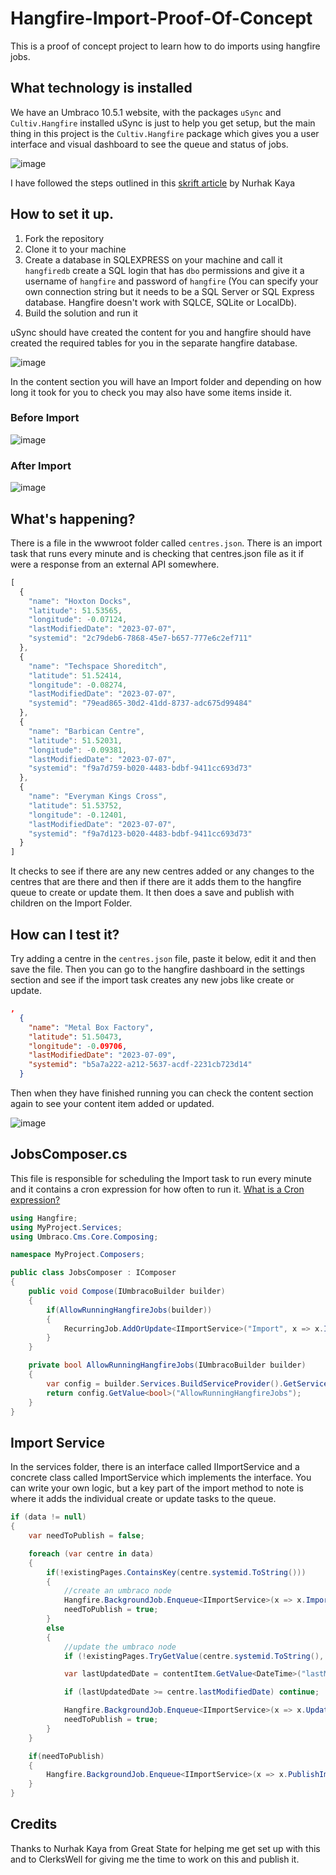 # Hangfire-Import-Proof-Of-Concept

This is a proof of concept project to learn how to do imports using hangfire jobs.

## What technology is installed

We have an Umbraco 10.5.1 website, with the packages `uSync` and `Cultiv.Hangfire` installed
uSync is just to help you get setup, but the main thing in this project is the `Cultiv.Hangfire` package which gives you a user interface and visual dashboard to see the queue and status of jobs.

![image](https://github.com/prjseal/Hangfire-Import-Proof-Of-Concept/assets/9142936/82ad5aaf-d94f-4863-9cd1-1107af929e7a)

I have followed the steps outlined in this [skrift article](https://skrift.io/issues/performance-and-availability-improvements-of-umbraco-v10-websites-with-hangfire-jobs/) by Nurhak Kaya

## How to set it up.

1. Fork the repository
2. Clone it to your machine
3. Create a database in SQLEXPRESS on your machine and call it `hangfiredb` create a SQL login that has `dbo` permissions and give it a username of `hangfire` and password of `hangfire` (You can specify your own connection string but it needs to be a SQL Server or SQL Express database. Hangfire doesn't work with SQLCE, SQLite or LocalDb).
4. Build the solution and run it

uSync should have created the content for you and hangfire should have created the required tables for you in the separate hangfire database.

![image](https://github.com/prjseal/Hangfire-Import-Proof-Of-Concept/assets/9142936/27e42928-8555-430c-b3f0-ef46c946c610)

In the content section you will have an Import folder and depending on how long it took for you to check you may also have some items inside it.

### Before Import

![image](https://github.com/prjseal/Hangfire-Import-Proof-Of-Concept/assets/9142936/2a464a30-5f36-4dde-9a6b-8493580cfc2f)

### After Import

![image](https://github.com/prjseal/Hangfire-Import-Proof-Of-Concept/assets/9142936/5be2240c-e304-40c3-9848-3a48e8c38a9d)

## What's happening?

There is a file in the wwwroot folder called `centres.json`. There is an import task that runs every minute and is checking that centres.json file as it if were a response from an external API somewhere.

```js
[
  {
    "name": "Hoxton Docks",
    "latitude": 51.53565,
    "longitude": -0.07124,
    "lastModifiedDate": "2023-07-07",
    "systemid": "2c79deb6-7868-45e7-b657-777e6c2ef711"
  },
  {
    "name": "Techspace Shoreditch",
    "latitude": 51.52414,
    "longitude": -0.08274,
    "lastModifiedDate": "2023-07-07",
    "systemid": "79ead865-30d2-41dd-8737-adc675d99484"
  },
  {
    "name": "Barbican Centre",
    "latitude": 51.52031,
    "longitude": -0.09381,
    "lastModifiedDate": "2023-07-07",
    "systemid": "f9a7d759-b020-4483-bdbf-9411cc693d73"
  },
  {
    "name": "Everyman Kings Cross",
    "latitude": 51.53752,
    "longitude": -0.12401,
    "lastModifiedDate": "2023-07-07",
    "systemid": "f9a7d123-b020-4483-bdbf-9411cc693d73"
  }
]
```

It checks to see if there are any new centres added or any changes to the centres that are there and then if there are it adds them to the hangfire queue to create or update them.
It then does a save and publish with children on the Import Folder.

## How can I test it?

Try adding a centre in the `centres.json` file, paste it below, edit it and then save the file. Then you can go to the hangfire dashboard in the settings section and see if the import task creates any new jobs like create or update.

```json
,
  {
    "name": "Metal Box Factory",
    "latitude": 51.50473,
    "longitude": -0.09706,
    "lastModifiedDate": "2023-07-09",
    "systemid": "b5a7a222-a212-5637-acdf-2231cb723d14"
  }
```

Then when they have finished running you can check the content section again to see your content item added or updated.

![image](https://github.com/prjseal/Hangfire-Import-Proof-Of-Concept/assets/9142936/8380054a-cc6d-437f-a1bd-2c1f618e342f)

## JobsComposer.cs

This file is responsible for scheduling the Import task to run every minute and it contains a cron expression for how often to run it. [What is a Cron expression?](https://en.wikipedia.org/wiki/Cron)

```cs
using Hangfire;
using MyProject.Services;
using Umbraco.Cms.Core.Composing;

namespace MyProject.Composers;

public class JobsComposer : IComposer
{
    public void Compose(IUmbracoBuilder builder)
    {
        if(AllowRunningHangfireJobs(builder))
        {
            RecurringJob.AddOrUpdate<IImportService>("Import", x => x.Import(), "*/1 * * * *");
        }
    }

    private bool AllowRunningHangfireJobs(IUmbracoBuilder builder)
    {
        var config = builder.Services.BuildServiceProvider().GetService<IConfiguration>();
        return config.GetValue<bool>("AllowRunningHangfireJobs");
    }
}
```

## Import Service

In the services folder, there is an interface called IImportService and a concrete class called ImportService which implements the interface.
You can write your own logic, but a key part of the import method to note is where it adds the individual create or update tasks to the queue.

```cs
if (data != null)
{
    var needToPublish = false;

    foreach (var centre in data)
    {
        if(!existingPages.ContainsKey(centre.systemid.ToString()))
        {
            //create an umbraco node
            Hangfire.BackgroundJob.Enqueue<IImportService>(x => x.ImportSingleCentre(centre, rootContent.Id));
            needToPublish = true;
        }
        else
        {
            //update the umbraco node
            if (!existingPages.TryGetValue(centre.systemid.ToString(), out var contentItem)) continue;

            var lastUpdatedDate = contentItem.GetValue<DateTime>("lastModifiedDate");

            if (lastUpdatedDate >= centre.lastModifiedDate) continue;

            Hangfire.BackgroundJob.Enqueue<IImportService>(x => x.UpdateSingleCentre(centre, contentItem.Id));
            needToPublish = true;
        }
    }

    if(needToPublish)
    {
        Hangfire.BackgroundJob.Enqueue<IImportService>(x => x.PublishImportFolderAndChildren());
    }
}
```

## Credits

Thanks to Nurhak Kaya from Great State for helping me get set up with this and to ClerksWell for giving me the time to work on this and publish it.
